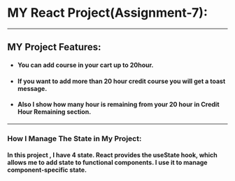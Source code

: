 # MY React Project(Assignment-7):
***
## MY Project Features:
+ #### You can add course in your cart up to 20hour.
+ #### If you want to add more than 20 hour credit course you will get a toast message.
+ #### Also I show how many hour is remaining from your 20 hour in Credit Hour Remaining section.
***
### How I Manage The State in My Project:
#### In this project , I have 4 state. React provides the useState hook, which allows me to add state to functional components. I use it to manage component-specific state.



